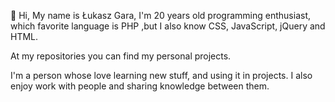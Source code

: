  👋 Hi, My name is Łukasz Gara, I'm 20 years old programming enthusiast, which favorite language is PHP ,but I also know CSS, JavaScript, jQuery and HTML.
 
 At my repositories you can find my personal projects.
  
  I'm a person whose love learning new stuff, and using it in projects. I also enjoy work with people and sharing knowledge between them.
